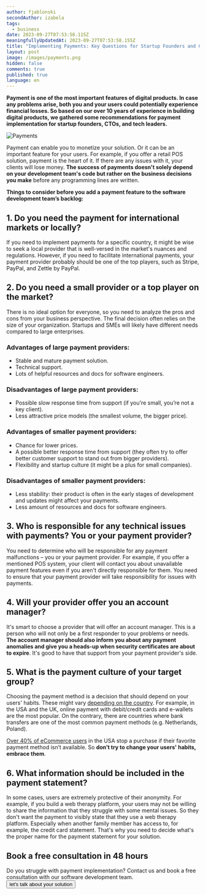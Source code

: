 ```yaml
---
author: fjablonski
secondAuthor: izabela
tags:
  - business
date: 2023-09-27T07:53:58.115Z
meaningfullyUpdatedAt: 2023-09-27T07:53:58.155Z
title: "Implementing Payments: Key Questions for Startup Founders and CTOs"
layout: post
image: /images/payments.png
hidden: false
comments: true
published: true
language: en
---
```

**Payment is one of the most important features of digital products. In case any problems arise, both you and your users could potentially experience financial losses. So based on our over 10 years of experience in building digital products, we gathered some recommendations for payment implementation for startup founders, CTOs, and tech leaders.**

<div class="image"><img src="/images/payments.png" alt="Payments" title="Payments"  /> </div>

Payment can enable you to monetize your solution. Or it can be an important feature for your users. For example, if you offer a retail POS solution, payment is the heart of it. If there are any issues with it, your clients will lose money. **The success of payments doesn't solely depend on your development team's code but rather on the business decisions you make** before any programming lines are written.

**Things to consider before you add a payment feature to the software development team’s backlog:**

## 1. Do you need the payment for international markets or locally?

If you need to implement payments for a specific country, it might be wise to seek a local provider that is well-versed in the market's nuances and regulations. However, if you need to facilitate international payments, your payment provider probably should be one of the top players, such as Stripe, PayPal, and Zettle by PayPal.

## 2. Do you need a small provider or a top player on the market?

There is no ideal option for everyone, so you need to analyze the pros and cons from your business perspective. The final decision often relies on the size of your organization. Startups and SMEs will likely have different needs compared to large enterprises.

### Advantages of large payment providers:

* Stable and mature payment solution.
* Technical support.
* Lots of helpful resources and docs for software engineers.

### Disadvantages of large payment providers:

* Possible slow response time from support (if you're small, you’re not a key client).
* Less attractive price models (the smallest volume, the bigger price).

### Advantages of smaller payment providers:

* Chance for lower prices.
* A possible better response time from support (they often try to offer better customer support to stand out from bigger providers).
* Flexibility and startup culture (it might be a plus for small companies).

### Disadvantages of smaller payment providers:

* Less stability: their product is often in the early stages of development and updates might affect your payments.
* Less amount of resources and docs for software engineers.

## 3. Who is responsible for any technical issues with payments? You or your payment provider?

You need to determine who will be responsible for any payment malfunctions – you or your payment provider. For example, if you offer a mentioned POS system, your client will contact you about unavailable payment features even if you aren't directly responsible for them. You need to ensure that your payment provider will take responsibility for issues with payments.

## 4. Will your provider offer you an account manager?

It's smart to choose a provider that will offer an account manager. This is a person who will not only be a first responder to your problems or needs. **The account manager should also inform you about any payment anomalies and give you a heads-up when security certificates are about to expire**. It's good to have that support from your payment provider's side.

## 5. What is the payment culture of your target group?

Choosing the payment method is a decision that should depend on your users' habits. These might vary [depending on the country](https://pay-lobby.com/en/country). For example, in the USA and the UK, online payment with debit/credit cards and e-wallets are the most popular. On the contrary, there are countries where bank transfers are one of the most common payment methods (e.g. Netherlands, Poland).

[Over 40% of eCommerce users](https://www.ppro.com/news/retailers-risk-losing-customers/) in the USA stop a purchase if their favorite payment method isn’t available. So **don’t try to change your users' habits, embrace them**.

## 6. What information should be included in the payment statement?

In some cases, users are extremely protective of their anonymity. For example, if you build a web therapy platform, your users may not be willing to share the information that they struggle with some mental issues. So they don't want the payment to visibly state that they use a web therapy platform. Especially when another family member has access to, for example, the credit card statement. That's why you need to decide what's the proper name for the payment statement for your solution.

<div class='block-button'><h2>Book a free consultation in 48 hours</h2><div>Do you struggle with payment implementation? Contact us and book a free consultation with our software development team.</div><a href="/start-project/"><button>let's talk about your solution</button></a></div>